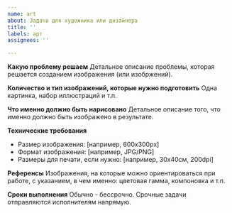 ```yaml
---
name: art
about: Задача для художника или дизайнера
title: ''
labels: арт
assignees: ''

---
```


**Какую проблему решаем**
Детальное описание проблемы, которая решается созданием изображения (или изобржений).

**Количество и тип изображений, которые нужно подготовить**
Одна картинка, набор иллюстраций и т.п.

**Что именно должно быть нарисовано**
Детальное описание того, что именно должно быть изображено в результате.

**Технические требования**
- Размер изображения: [например, 600х300px]
- Формат изображения: [например, JPG/PNG]
- Размеры для печати, если нужно: [например, 30х40см, 200dpi]

**Референсы**
Изображения, на которые можно ориентироваться при работе, с указанием, в чем именно: цветовая гамма, компоновка и т.п.

**Сроки выполнения**
Обычно - бессрочно. Срочные задачи отправляются исполнителям напрямую.
